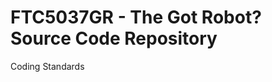 FTC5037GR - The Got Robot? Source Code Repository
=================================================


Coding Standards
